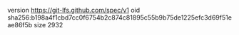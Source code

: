 version https://git-lfs.github.com/spec/v1
oid sha256:b198a4f1cbd7cc0f6754b2c874c81895c55b9b75de1225efc3d69f51eae86f5b
size 2932
